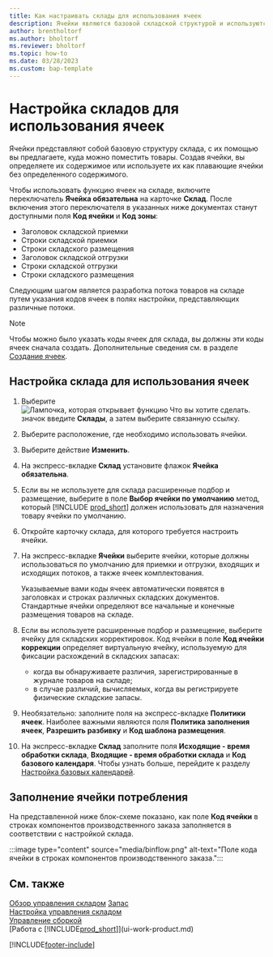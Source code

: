 ```yaml
---
title: Как настраивать склады для использования ячеек
description: Ячейки являются базовой складской структурой и используются для формирования предложений по размещению товаров.
author: brentholtorf
ms.author: bholtorf
ms.reviewer: bholtorf
ms.topic: how-to
ms.date: 03/28/2023
ms.custom: bap-template
---
```


# Настройка складов для использования ячеек

Ячейки представляют собой базовую структуру склада, с их помощью вы предлагаете, куда можно поместить товары. Создав ячейки, вы определяете их содержимое или используете их как плавающие ячейки без определенного содержимого.

Чтобы использовать функцию ячеек на складе, включите переключатель **Ячейка обязательна** на карточке **Склад**. После включения этого переключателя в указанных ниже документах станут доступными поля **Код ячейки** и **Код зоны**:

* Заголовок складской приемки
* Строки складской приемки
* Строки складского размещения
* Заголовок складской отгрузки
* Строки складской отгрузки
* Строки складского размещения

Следующим шагом является разработка потока товаров на складе путем указания кодов ячеек в полях настройки, представляющих различные потоки.  

> [!NOTE]  
> Чтобы можно было указать коды ячеек для склада, вы должны эти коды ячеек сначала создать. Дополнительные сведения см. в разделе [Создание ячеек](warehouse-how-to-create-individual-bins.md).  

## Настройка склада для использования ячеек

1. Выберите ![Лампочка, которая открывает функцию Что вы хотите сделать.](media/ui-search/search_small.png "Что вы хотите сделать") значок введите **Склады**, а затем выберите связанную ссылку.  
2. Выберите расположение, где необходимо использовать ячейки.  
3. Выберите действие **Изменить**.  
4. На экспресс-вкладке **Склад** установите флажок **Ячейка обязательна**.  
5. Если вы не используете для склада расширенные подбор и размещение, выберите в поле **Выбор ячейки по умолчанию** метод, который [!INCLUDE [prod_short](includes/prod_short.md)] должен использовать для назначения товару ячейки по умолчанию.  
6. Откройте карточку склада, для которого требуется настроить ячейки.
7. На экспресс-вкладке **Ячейки** выберите ячейки, которые должны использоваться по умолчанию для приемки и отгрузки, входящих и исходящих потоков, а также ячеек комплектования.  

    Указываемые вами коды ячеек автоматически появятся в заголовках и строках различных складских документов. Стандартные ячейки определяют все начальные и конечные размещения товаров на складе.  
8. Если вы используете расширенные подбор и размещение, выберите ячейку для складских корректировок. Код ячейки в поле **Код ячейки коррекции** определяет виртуальную ячейку, используемую для фиксации расхождений в складских запасах:

    * когда вы обнаруживаете различия, зарегистрированные в журнале товаров на складе;
    * в случае различий, вычисляемых, когда вы регистрируете физические складские запасы.  
9. Необязательно: заполните поля на экспресс-вкладке **Политики ячеек**. Наиболее важными являются поля **Политика заполнения ячеек**, **Разрешить разбивку** и **Код шаблона размещения**.  
10. На экспресс-вкладке **Склад** заполните поля **Исходящие - время обработки склада**, **Входящие - время обработки склада** и **Код базового календаря**. Чтобы узнать больше, перейдите к разделу [Настройка базовых календарей](across-how-to-assign-base-calendars.md).

## Заполнение ячейки потребления

На представленной ниже блок-схеме показано, как поле **Код ячейки** в строках компонентов производственного заказа заполняется в соответствии с настройкой склада.

:::image type="content" source="media/binflow.png" alt-text="Поле кода ячейки в строках компонентов производственного заказа.":::

## См. также

[Обзор управления складом](design-details-warehouse-management.md)
[Запас](inventory-manage-inventory.md)  
[Настройка управления складом](warehouse-setup-warehouse.md)  
[Управление сборкой](assembly-assemble-items.md)  
[Работа с [!INCLUDE[prod_short](includes/prod_short.md)]](ui-work-product.md)

[!INCLUDE[footer-include](includes/footer-banner.md)]
